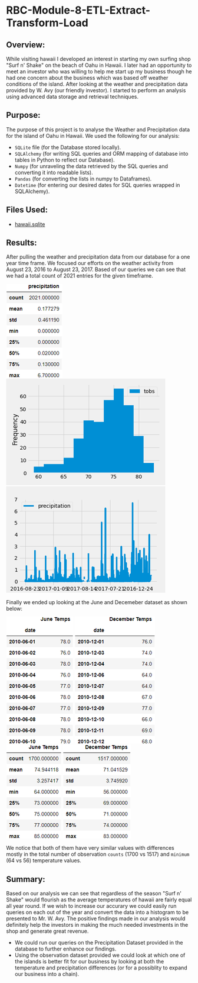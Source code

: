 # RBC-Module-8-ETL-Extract-Transform-Load

## Overview:

While visiting hawaii I developed an interest in starting my own surfing shop "Surf n' Shake" on the beach of Oahu in Hawaii. I later had an opportunity to meet an investor who was willing to help me start up my business though he had one concern about the business which was based off weather conditions of the island. After looking at the weather and precipitation data provided by W. Avy (our friendly investor). I started to perform an analysis using advanced data storage and retrieval techniques.

## Purpose:

The purpose of this project is to analyse the Weather and Precipitation data for the island of Oahu in Hawaii. We used the following for our analysis:
* `SQLite` file (for the Database stored locally).
* `SQLAlchemy` (for writing SQL queries and ORM mapping of database into tables in Python to reflect our Database).
* `Numpy` (for unraveling the data retrieved by the SQL queries and converting it into readable lists).
* `Pandas` (for converting the lists in numpy to Dataframes).
* `Datetime` (for entering our desired dates for SQL queries wrapped in SQLAlchemy).

## Files Used:

* [hawaii.sqlite](https://github.com/mubeenkh4u/RBC-Module-9-Surfs-Up-with-Advanced-Data-Storage-and-Retrieval/blob/main/hawaii.sqlite)

## Results:

After pulling the weather and precipitation data from our database for a one year time frame. We focused our efforts on the weather activity from August 23, 2016 to August 23, 2017. Based of our queries we can see that we had a total count of 2021 entries for the given timeframe.

<img src="https://github.com/mubeenkh4u/RBC-Module-9-Surfs-Up-with-Advanced-Data-Storage-and-Retrieval/blob/main/Resources/prev_year.png">

<img src="https://github.com/mubeenkh4u/RBC-Module-9-Surfs-Up-with-Advanced-Data-Storage-and-Retrieval/blob/main/Resources/monthly_temp_data.png">

<img src="https://github.com/mubeenkh4u/RBC-Module-9-Surfs-Up-with-Advanced-Data-Storage-and-Retrieval/blob/main/Resources/Prev_Year_Precipitation.png">

Finally we ended up looking at the June and Decemeber dataset as shown below:

<img src="https://github.com/mubeenkh4u/RBC-Module-9-Surfs-Up-with-Advanced-Data-Storage-and-Retrieval/blob/main/Resources/June_Temps.png">
<img src="https://github.com/mubeenkh4u/RBC-Module-9-Surfs-Up-with-Advanced-Data-Storage-and-Retrieval/blob/main/Resources/December_Temps.png">

<img src="https://github.com/mubeenkh4u/RBC-Module-9-Surfs-Up-with-Advanced-Data-Storage-and-Retrieval/blob/main/Resources/June_Temps_Describe.png">
<img src="https://github.com/mubeenkh4u/RBC-Module-9-Surfs-Up-with-Advanced-Data-Storage-and-Retrieval/blob/main/Resources/December_Temps_Describe.png">

We notice that both of them have very similar values with differences mostly in the total number of observation `counts` (1700 vs 1517) and `minimum` (64 vs 56) temperature values.

## Summary:

Based on our analysis we can see that regardless of the season "Surf n' Shake" would flourish as the average temperatures of hawaii are fairly equal all year round. If we wish to increase our accurary we could easily run queries on each out of the year and convert the data into a histogram to be presented to Mr. W. Avy. The positive findings made in our analysis would definitely help the investors in making the much needed investments in the shop and generate great revenue.

* We could run our queries on the Precipitation Dataset provided in the database to further enhance our findings.
* Using the observation dataset provided we could look at which one of the islands is better fit for our business by looking at both the temperature and precipitation differences (or for a possiblity to expand our business into a chain).

